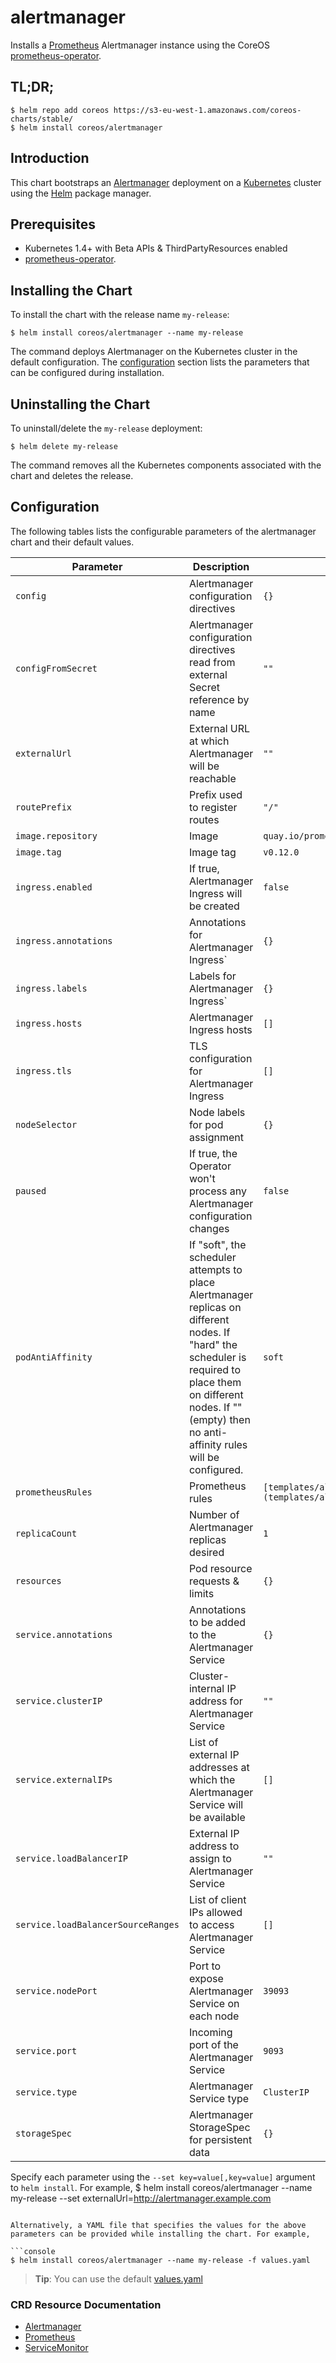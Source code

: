 # alertmanager

Installs a [Prometheus](https://prometheus.io) Alertmanager instance using the CoreOS [prometheus-operator](https://github.com/coreos/prometheus-operator).

## TL;DR;

```console
$ helm repo add coreos https://s3-eu-west-1.amazonaws.com/coreos-charts/stable/
$ helm install coreos/alertmanager
```

## Introduction

This chart bootstraps an [Alertmanager](https://github.com/prometheus/alertmanager) deployment on a [Kubernetes](http://kubernetes.io) cluster using the [Helm](https://helm.sh) package manager.

## Prerequisites
  - Kubernetes 1.4+ with Beta APIs & ThirdPartyResources enabled
  - [prometheus-operator](https://github.com/coreos/prometheus-operator/blob/master/helm/prometheus-operator/README.md).

## Installing the Chart

To install the chart with the release name `my-release`:

```console
$ helm install coreos/alertmanager --name my-release
```

The command deploys Alertmanager  on the Kubernetes cluster in the default configuration. The [configuration](#configuration) section lists the parameters that can be configured during installation.

## Uninstalling the Chart

To uninstall/delete the `my-release` deployment:

```console
$ helm delete my-release
```

The command removes all the Kubernetes components associated with the chart and deletes the release.

## Configuration

The following tables lists the configurable parameters of the alertmanager chart and their default values.

Parameter | Description | Default
--- | --- | ---
`config` | Alertmanager configuration directives | `{}`
`configFromSecret` | Alertmanager configuration directives read from external Secret reference by name | `""`
`externalUrl` | External URL at which Alertmanager will be reachable | `""`
`routePrefix` | Prefix used to register routes | `"/"`
`image.repository` | Image | `quay.io/prometheus/alertmanager`
`image.tag` | Image tag | `v0.12.0`
`ingress.enabled` | If true, Alertmanager Ingress will be created | `false`
`ingress.annotations` | Annotations for Alertmanager Ingress` | `{}`
`ingress.labels` | Labels for Alertmanager Ingress` | `{}`
`ingress.hosts` | Alertmanager Ingress hosts | `[]`
`ingress.tls` | TLS configuration for Alertmanager Ingress | `[]`
`nodeSelector` | Node labels for pod assignment | `{}`
`paused` | If true, the Operator won't process any Alertmanager configuration changes | `false`
`podAntiAffinity` | If "soft", the scheduler attempts to place Alertmanager replicas on different nodes. If "hard" the scheduler is required to place them on different nodes. If "" (empty) then no anti-affinity rules will be configured. | `soft`
`prometheusRules` | Prometheus rules | `[templates/alertmanager.rules.yaml](templates/alertmanager.rules.yaml)`
`replicaCount` | Number of Alertmanager replicas desired | `1`
`resources` | Pod resource requests & limits | `{}`
`service.annotations` | Annotations to be added to the Alertmanager Service | `{}`
`service.clusterIP` | Cluster-internal IP address for Alertmanager Service | `""`
`service.externalIPs` | List of external IP addresses at which the Alertmanager Service will be available | `[]`
`service.loadBalancerIP` | External IP address to assign to Alertmanager Service | `""`
`service.loadBalancerSourceRanges` | List of client IPs allowed to access Alertmanager Service | `[]`
`service.nodePort` | Port to expose Alertmanager Service on each node | `39093`
`service.port` | Incoming port of the Alertmanager Service | `9093`
`service.type` | Alertmanager Service type | `ClusterIP`
`storageSpec` | Alertmanager StorageSpec for persistent data | `{}`

Specify each parameter using the `--set key=value[,key=value]` argument to `helm install`. For example,
$ helm install coreos/alertmanager --name my-release --set externalUrl=http://alertmanager.example.com
```

Alternatively, a YAML file that specifies the values for the above parameters can be provided while installing the chart. For example,

```console
$ helm install coreos/alertmanager --name my-release -f values.yaml
```

> **Tip**: You can use the default [values.yaml](values.yaml)

### CRD Resource Documentation
- [Alertmanager](/Documentation/design.md#alertmanager)
- [Prometheus](/Documentation/design.md#prometheus)
- [ServiceMonitor](/Documentation/design.md#servicemonitor)
